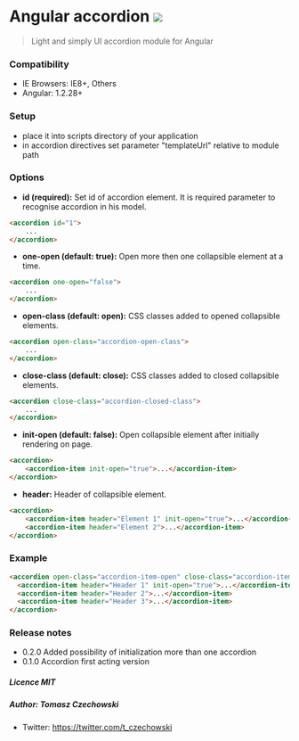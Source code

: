 # Angular accordion <img src="https://img.shields.io/packagist/l/doctrine/orm.svg" />
> Light and simply UI accordion module for Angular

### Compatibility
- IE Browsers: IE8+, Others
- Angular: 1.2.28+

### Setup
- place it into scripts directory of your application
- in accordion directives set parameter "templateUrl" relative to module path

### Options

+ **id (required):**
Set id of accordion element. It is required parameter to recognise accordion in his model.

```html
<accordion id="1">
    ...
</accordion>
```

+ **one-open (default: true):**
Open more then one collapsible element at a time.

```html
<accordion one-open="false">
    ...
</accordion>
```

+ **open-class (default: open):**
CSS classes added to opened collapsible elements.

```html
<accordion open-class="accordion-open-class">
    ...
</accordion>
```

+ **close-class (default: close):**
CSS classes added to closed collapsible elements.

```html
<accordion close-class="accordion-closed-class">
    ...
</accordion>
```

+ **init-open (default: false):**
Open collapsible element after initially rendering on page.

```html
<accordion>
    <accordion-item init-open="true">...</accordion-item>
</accordion>
```

+ **header:**
Header of collapsible element.

```html
<accordion>
    <accordion-item header="Element 1" init-open="true">...</accordion-item>
    <accordion-item header="Element 2">...</accordion-item>
</accordion>
```

### Example

```html
<accordion open-class="accordion-item-open" close-class="accordion-item-close" one-open="true">
  <accordion-item header="Header 1" init-open="true">...</accordion-item>
  <accordion-item header="Header 2">...</accordion-item>
  <accordion-item header="Header 3">...</accordion-item>
</accordion>
```

### Release notes
- 0.2.0 Added possibility of initialization more than one accordion
- 0.1.0 Accordion first acting version

##### Licence MIT
##### Author: Tomasz Czechowski 
- Twitter: https://twitter.com/t_czechowski
